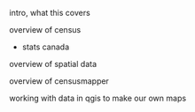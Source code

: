 
intro, what this covers


overview of census
 - stats canada

overview of spatial data

overview of censusmapper

working with data in qgis to make our own maps
